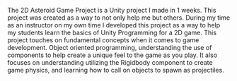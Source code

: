 The 2D Asteroid Game Project is a Unity project I made in 1 weeks. This project was created as a way to not only help me but others. During my time as an instructor on my own time I developed this project as a way to help my students learn the basics of Unity Programming for a 2D game. This project touches on fundamental concepts when it comes to game development. Object oriented programming, understanding the use of components to help create a unique feel to the game as you play. It also focuses on understanding utilizing the Rigidbody component to create game physics, and learning how to call on objects to spawn as projectiles.
